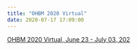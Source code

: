 ```yaml
---
title: "OHBM 2020 Virtual"
date: 2020-07-17 17:09:00
---
```


[OHBM 2020 Virtual, June 23 - July 03, 202](https://www.humanbrainmapping.org/i4a/pages/index.cfm?pageID=3958&activateFull=true)

